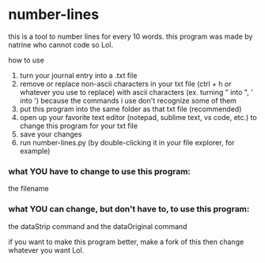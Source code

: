 # number-lines
this is a tool to number lines for every 10 words. this program was made by natrine who cannot code so Lol.

how to use
1. turn your journal entry into a .txt file
2. remove or replace non-ascii characters in your txt file (ctrl + h or whatever you use to replace) with ascii characters (ex. turning ” into ", ’ into ') because the commands i use don't recognize some of them
3. put this program into the same folder as that txt file (recommended)
4. open up your favorite text editor (notepad, sublime text, vs code, etc.) to change this program for your txt file
5. save your changes
6. run number-lines.py (by double-clicking it in your file explorer, for example)

### what YOU have to change to use this program:
the filename

### what YOU can change, but don't have to, to use this program:
the dataStrip command and the dataOriginal command

if you want to make this program better, make a fork of this then change whatever you want Lol. 
